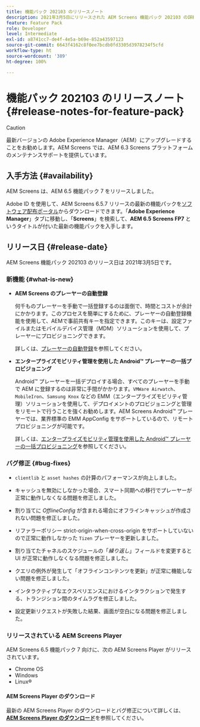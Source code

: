 ```yaml
---
title: 機能パック 202103 のリリースノート
description: 2021年3月5日にリリースされた AEM Screens 機能パック 202103 の詳細情報。
feature: Feature Pack
role: Developer
level: Intermediate
exl-id: a8741cc7-de4f-4e5a-b69e-852a43597123
source-git-commit: 6643f4162c8f0ee7bcdb0fd3305d3978234f5cfd
workflow-type: ht
source-wordcount: '389'
ht-degree: 100%

---
```


# 機能パック 202103 のリリースノート {#release-notes-for-feature-pack}

>[!CAUTION]
>最新バージョンの Adobe Experience Manager（AEM）にアップグレードすることをお勧めします。AEM Screens では、AEM 6.3 Screens プラットフォームのメンテナンスサポートを提供しています。

## 入手方法 {#availability}

AEM Screens は、AEM 6.5 機能パック 7 をリリースしました。

Adobe ID を使用して、AEM Screens 6.5.7 リリースの最新の機能パックを[ソフトウェア配布ポータル](https://experience.adobe.com/#/downloads/content/software-distribution/ja/aem.html)からダウンロードできます。「**Adobe Experience Manager**」タブに移動し、「**Screens**」を検索して、**AEM 6.5 Screens FP7** というタイトルが付いた最新の機能パックを入手します。

## リリース日 {#release-date}

AEM Screens 機能パック 202103 のリリース日は 2021年3月5日です。

### 新機能 {#what-is-new}

* **AEM Screens のプレーヤーの自動登録**

  何千ものプレーヤーを手動で一括登録するのは面倒で、時間とコストが余計にかかります。このプロセスを簡単にするために、プレーヤーの自動登録機能を使用して、AEMで事前共有キーを指定できます。このキーは、設定ファイルまたはモバイルデバイス管理（MDM）ソリューションを使用して、プレーヤーにプロビジョニングできます。

  詳しくは、[プレーヤーの自動登録](/help/user-guide/auto-registration-players.md)を参照してください。


* **エンタープライズモビリティ管理を使用した Android™ プレーヤーの一括プロビジョニング**

  Android™ プレーヤーを一括デプロイする場合、すべてのプレーヤーを手動で AEM に登録するのは非常に手間がかかります。`VMWare Airwatch`、`MobileIron`、`Samsung Knox` などの EMM（エンタープライズモビリティ管理）ソリューションを使用して、デプロイメントのプロビジョニングと管理をリモートで行うことを強くお勧めします。AEM Screens Android™ プレーヤーでは、業界標準の EMM AppConfig をサポートしているので、リモートプロビジョニングが可能です。

  詳しくは、[エンタープライズモビリティ管理を使用した Android™ プレーヤーの一括プロビジョニング](/help/user-guide/implementing-android-player.md#implementation)を参照してください。


### バグ修正 {#bug-fixes}

* `clientlib` と `asset hashes` の計算のパフォーマンスが向上しました。

* キャッシュを無効にしなかった場合、スマート同期への移行でプレーヤーが正常に動作しなくなる問題を修正しました。

* 割り当てに *OfflineConfig* が含まれる場合にオフラインキャッシュが作成されない問題を修正しました。

* リファラーポリシー strict-origin-when-cross-origin をサポートしていないので正常に動作しなかった `Tizen` プレーヤーを更新しました。

* 割り当てたチャネルのスケジュールの「*繰り返し*」フィールドを変更すると UI が正常に動作しなくなる問題を修正しました。

* クエリの例外が発生して「オフラインコンテンツを更新」が正常に機能しない問題を修正しました。

* インタラクティブなエクスペリエンスにおけるインタラクションで発生する、トランジション間のタイムラグを修正しました。

* 設定更新リクエストが失敗した結果、画面が空白になる問題を修正しました。

### リリースされている AEM Screens Player

AEM Screens 6.5 機能パック 7 向けに、次の AEM Screens Player がリリースされています。

* Chrome OS
* Windows
* Linux®

#### AEM Screens Player のダウンロード

最新の AEM Screens Player のダウンロードとバグ修正について詳しくは、**[AEM Screens Player のダウンロード](https://download.macromedia.com/screens/index.html)**&#x200B;を参照してください。
